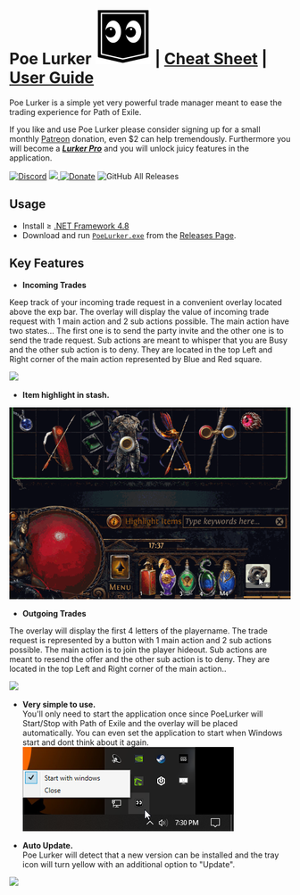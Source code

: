# Poe Lurker <img src="LurkerIcon.png" width="100" height="100" />   |  [Cheat Sheet](assets/CheatSheet.md) | [User Guide](https://docs.google.com/presentation/d/1XhaSSNAFGxzouc5amzAW8c_6ifToNjnsQq5UmNgLXoo/present)
Poe Lurker is a simple yet very powerful trade manager meant to ease the trading experience for Path of Exile. 

If you like and use Poe Lurker please consider signing up for a small monthly [Patreon](https://www.patreon.com/poelurker) donation, even $2 can help tremendously. Furthermore you will become a [***Lurker Pro***](https://docs.google.com/presentation/d/1XhaSSNAFGxzouc5amzAW8c_6ifToNjnsQq5UmNgLXoo/present?slide=id.g71a37414b7_1_0) and you will unlock juicy features in the application.

[![Discord](https://img.shields.io/discord/663088791539679244?style=for-the-badge)](https://discord.gg/pPxsvdX) <a href="https://www.patreon.com/poelurker"><img src="https://img.shields.io/endpoint.svg?url=https%3A%2F%2Fshieldsio-patreon.herokuapp.com%2FPoeLurker&style=for-the-badge" /> </a> [![Donate](https://img.shields.io/badge/Donate-PayPal-green.svg?style=for-the-badge)](https://www.paypal.com/cgi-bin/webscr?cmd=_donations&business=WEYTVSDNTB8GY&currency_code=CAD&source=url) ![GitHub All Releases](https://img.shields.io/github/downloads/C1rdec/Poe-Lurker/total?label=Official%20Lurker&style=for-the-badge)

## Usage
- Install ≥ [.NET Framework 4.8](https://dotnet.microsoft.com/download/dotnet-framework)
- Download and run [`PoeLurker.exe`](https://github.com/C1rdec/Poe-Lurker/releases/latest/download/PoeLurker.exe) from the [Releases Page](https://github.com/C1rdec/PoeLurker/releases).

## Key Features

- **Incoming Trades**

Keep track of your incoming trade request in a convenient overlay located above the exp bar.
The overlay will display the value of incoming trade request with 1 main action and 2 sub actions possible.
The main action have two states... The first one is to send the party invite and the other one is to send the trade request. Sub actions are meant to whisper that you are Busy and the other sub action is to deny. They are located in the top Left and Right corner of the main action represented by Blue and Red square.

![](assets/Incoming.gif)

- **Item highlight in stash.**

![](assets/StashTab.gif)

- **Outgoing Trades**

The overlay will display the first 4 letters of the playername. The trade request is represented by a button with 1 main action and 2 sub actions possible. The main action is to join the player hideout. Sub actions are meant to resend the offer and the other sub action is to deny. They are located in the top Left and Right corner of the main action..

![](assets/Outgoing.gif)

- **Very simple to use.**  
You'll only need to start the application once since PoeLurker will Start/Stop with Path of Exile and the overlay will be placed automatically. You can even set the application to start when Windows start and dont think about it again. ![](SystemTray.png)

- **Auto Update.**  
Poe Lurker will detect that a new version can be installed and the tray icon will turn yellow with an additional option to "Update".

![](https://i.imgur.com/MFDMsku.png)

